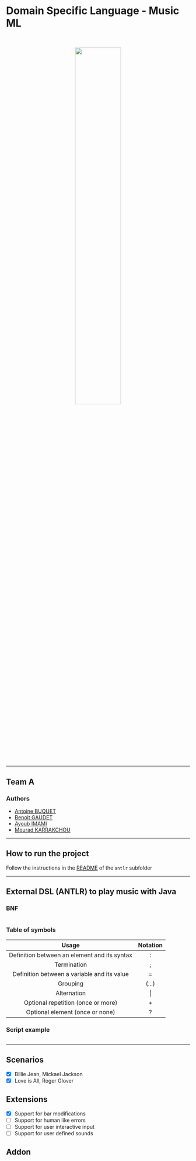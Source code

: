 # Domain Specific Language - Music ML

<div style="text-align: center; margin-top: 50px">
    <img style="width: 50%;" src="https://cdn.discordapp.com/attachments/1179814917688283147/1197472620694753320/2.png?ex=65bb6448&is=65a8ef48&hm=52e8eedd1aa91730be543ee46a14af7d51e6fd937c371f9e2baa78d368212ab7&">
</div>

---
## Team A
### Authors
- [Antoine BUQUET](https://github.com/antoinebqt)
- [Benoit GAUDET](https://github.com/BenoitGAUDET38)
- [Ayoub IMAMI](https://github.com/AyoubIMAMI)
- [Mourad KARRAKCHOU](https://github.com/MouradKarrakchou)
---

## How to run the project

Follow the instructions in the [README](https://github.com/BenoitGAUDET38/dsl-team-a-mml/blob/main/antlr/README.md) of the `antlr` subfolder

---
## External DSL (ANTLR) to play music with Java
### BNF
```java

```
### Table of symbols
| Usage | Notation |
|:-----:|:--------:|
|   Definition between an element and its syntax    |    :      |
|   Termination                                     |     ;     |
|   Definition between a variable and its value     |     =     |
|   Grouping                                        |  (...)    |
|    Alternation                                    |     \|    |
|    Optional repetition (once or more)             |    +      |
|    Optional element (once or none)                |    ?      |

### Script example
```java

```

---
## Scenarios
- [X] Billie Jean, Mickael Jackson
- [X] Love is All, Roger Glover

## Extensions
- [X] Support for bar modifications
- [ ] Support for human like errors
- [ ] Support for user interactive input
- [ ] Support for user defined sounds

## Addon

